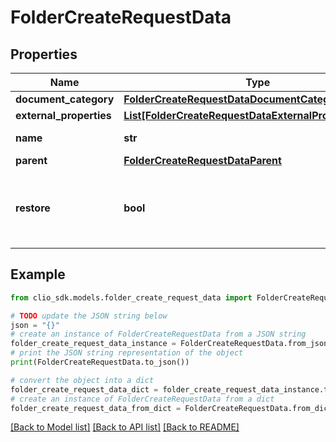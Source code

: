 # FolderCreateRequestData


## Properties

Name | Type | Description | Notes
------------ | ------------- | ------------- | -------------
**document_category** | [**FolderCreateRequestDataDocumentCategory**](FolderCreateRequestDataDocumentCategory.md) |  | [optional] 
**external_properties** | [**List[FolderCreateRequestDataExternalPropertiesInner]**](FolderCreateRequestDataExternalPropertiesInner.md) |  | [optional] 
**name** | **str** | Name of the Folder | 
**parent** | [**FolderCreateRequestDataParent**](FolderCreateRequestDataParent.md) |  | 
**restore** | **bool** | Whether or not a trashed Folder should be restored. | [optional] 

## Example

```python
from clio_sdk.models.folder_create_request_data import FolderCreateRequestData

# TODO update the JSON string below
json = "{}"
# create an instance of FolderCreateRequestData from a JSON string
folder_create_request_data_instance = FolderCreateRequestData.from_json(json)
# print the JSON string representation of the object
print(FolderCreateRequestData.to_json())

# convert the object into a dict
folder_create_request_data_dict = folder_create_request_data_instance.to_dict()
# create an instance of FolderCreateRequestData from a dict
folder_create_request_data_from_dict = FolderCreateRequestData.from_dict(folder_create_request_data_dict)
```
[[Back to Model list]](../README.md#documentation-for-models) [[Back to API list]](../README.md#documentation-for-api-endpoints) [[Back to README]](../README.md)


